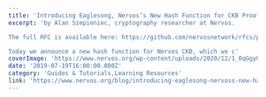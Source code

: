 ```yaml
---
title: 'Introducing Eaglesong, Nervos’s New Hash Function for CKB Proof-of-Work'
excerpt: 'by Alan Szepieniec, cryptography researcher at Nervos.

The full RFC is available here: https://github.com/nervosnetwork/rfcs/pull/129

Today we announce a new hash function for Nervos CKB, which we c'
coverImage: 'https://www.nervos.org/wp-content/uploads/2020/12/1_0qGgy0BrIN1kfUIv4VFDqw-810x428.png'
date: '2019-07-19T16:00:00.000Z'
category: 'Guides & Tutorials,Learning Resources'
link: 'https://www.nervos.org/blog/introducing-eaglesong-nervoss-new-hash-function-for-ckb-proof-of-work'
---
```


